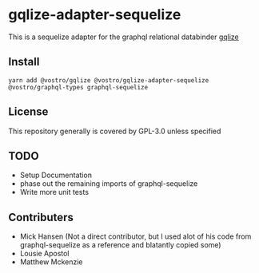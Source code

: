 # gqlize-adapter-sequelize

This is a sequelize adapter for the graphql relational databinder [gqlize](https://github.com/VostroNet/gqlize) 

## Install

```
yarn add @vostro/gqlize @vostro/gqlize-adapter-sequelize @vostro/graphql-types graphql-sequelize
```

## License

This repository generally is covered by GPL-3.0 unless specified


## TODO
- Setup Documentation
- phase out the remaining imports of graphql-sequelize
- Write more unit tests

## Contributers

- Mick Hansen (Not a direct contributor, but I used alot of his code from graphql-sequelize as a reference and blatantly copied some)
- Lousie Apostol
- Matthew Mckenzie
